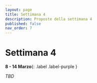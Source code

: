 ```yaml
---
layout: page
title: Settimana 4
description: Proposte della settimana 4
published: false
nav_order: 7
---
```


# Settimana 4

**8 - 14 Marzo**{: .label .label-purple }

_TBD_


